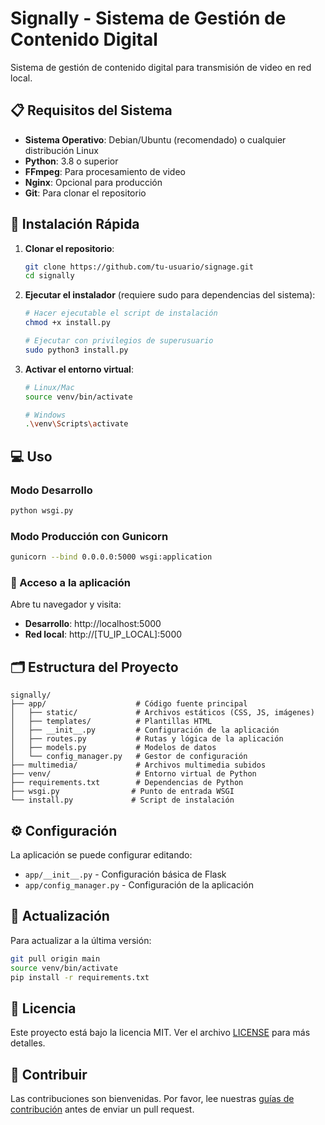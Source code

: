 # Signally - Sistema de Gestión de Contenido Digital

Sistema de gestión de contenido digital para transmisión de video en red local.

## 📋 Requisitos del Sistema

- **Sistema Operativo**: Debian/Ubuntu (recomendado) o cualquier distribución Linux
- **Python**: 3.8 o superior
- **FFmpeg**: Para procesamiento de video
- **Nginx**: Opcional para producción
- **Git**: Para clonar el repositorio

## 🚀 Instalación Rápida

1. **Clonar el repositorio**:
   ```bash
   git clone https://github.com/tu-usuario/signage.git
   cd signally
   ```

2. **Ejecutar el instalador** (requiere sudo para dependencias del sistema):
   ```bash
   # Hacer ejecutable el script de instalación
   chmod +x install.py
   
   # Ejecutar con privilegios de superusuario
   sudo python3 install.py
   ```

3. **Activar el entorno virtual**:
   ```bash
   # Linux/Mac
   source venv/bin/activate
   
   # Windows
   .\venv\Scripts\activate
   ```

## 💻 Uso

### Modo Desarrollo
```bash
python wsgi.py
```

### Modo Producción con Gunicorn
```bash
gunicorn --bind 0.0.0.0:5000 wsgi:application
```

### 📍 Acceso a la aplicación
Abre tu navegador y visita:
- **Desarrollo**: http://localhost:5000
- **Red local**: http://[TU_IP_LOCAL]:5000

## 🗂️ Estructura del Proyecto

```
signally/
├── app/                    # Código fuente principal
│   ├── static/             # Archivos estáticos (CSS, JS, imágenes)
│   ├── templates/          # Plantillas HTML
│   ├── __init__.py         # Configuración de la aplicación
│   ├── routes.py           # Rutas y lógica de la aplicación
│   ├── models.py           # Modelos de datos
│   └── config_manager.py   # Gestor de configuración
├── multimedia/             # Archivos multimedia subidos
├── venv/                   # Entorno virtual de Python
├── requirements.txt        # Dependencias de Python
├── wsgi.py                # Punto de entrada WSGI
└── install.py             # Script de instalación
```

## ⚙️ Configuración

La aplicación se puede configurar editando:
- `app/__init__.py` - Configuración básica de Flask
- `app/config_manager.py` - Configuración de la aplicación

## 🔄 Actualización

Para actualizar a la última versión:
```bash
git pull origin main
source venv/bin/activate
pip install -r requirements.txt
```

## 📝 Licencia

Este proyecto está bajo la licencia MIT. Ver el archivo [LICENSE](LICENSE) para más detalles.

## 🤝 Contribuir

Las contribuciones son bienvenidas. Por favor, lee nuestras [guías de contribución](CONTRIBUTING.md) antes de enviar un pull request.
